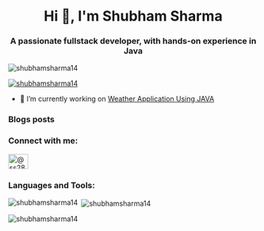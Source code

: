 <h1 align="center">Hi 👋, I'm Shubham Sharma</h1>
<h3 align="center">A passionate fullstack developer, with hands-on experience in Java</h3>

<p align="left"> <img src="https://komarev.com/ghpvc/?username=shubhamsharma14&label=Profile%20views&color=0e75b6&style=flat" alt="shubhamsharma14" /> </p>

<p align="left"> <a href="https://github.com/ryo-ma/github-profile-trophy"><img src="https://github-profile-trophy.vercel.app/?username=shubhamsharma14" alt="shubhamsharma14" /></a> </p>

- 🔭 I’m currently working on [Weather Application Using JAVA](https://github.com/ShubhamRS14/WeatherApplication_JAVA)

  

### Blogs posts
<!-- BLOG-POST-LIST:START -->
<!-- BLOG-POST-LIST:END -->

<h3 align="left">Connect with me:</h3>
<p align="left">
<a href="https://medium.com/@ss2899411" target="blank"><img align="center" src="https://raw.githubusercontent.com/rahuldkjain/github-profile-readme-generator/master/src/images/icons/Social/medium.svg" alt="@ss2899411" height="30" width="40" /></a>
</p>

<h3 align="left">Languages and Tools:</h3>

<p><img align="left" src="https://github-readme-stats.vercel.app/api/top-langs?username=shubhamsharma14&show_icons=true&locale=en&layout=compact" alt="shubhamsharma14" /></p>

<p>&nbsp;<img align="center" src="https://github-readme-stats.vercel.app/api?username=shubhamsharma14&show_icons=true&locale=en" alt="shubhamsharma14" /></p>

<p><img align="center" src="https://github-readme-streak-stats.herokuapp.com/?user=shubhamsharma14&" alt="shubhamsharma14" /></p>
